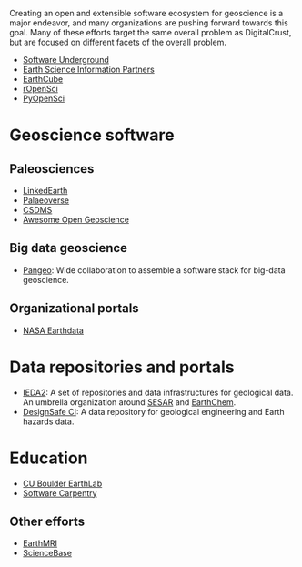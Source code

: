 Creating an open and extensible software ecosystem for geoscience is a major endeavor, and many organizations are pushing forward towards this goal. Many of these efforts target the same overall problem as DigitalCrust, but are focused on different facets of the overall problem.

- [Software Underground](https://softwareunderground.org/)
- [Earth Science Information Partners](https://www.esipfed.org/)
- [EarthCube](https://www.earthcube.org/)
- [rOpenSci](https://ropensci.org/)
- [PyOpenSci](https://www.pyopensci.org/)


# Geoscience software

## Paleosciences

- [LinkedEarth](https://linked.earth/)
- [Palaeoverse](https://palaeoverse.org/)
- [CSDMS](https://csdms.colorado.edu/wiki/Main_Page)
- [Awesome Open Geoscience](https://github.com/softwareunderground/awesome-open-geoscience)

## Big data geoscience

- [Pangeo](https://pangeo.io): Wide collaboration to assemble a software stack for big-data geoscience.

## Organizational portals

- [NASA Earthdata](https://www.earthdata.nasa.gov/)

# Data repositories and portals

- [IEDA2](https://www.iedadata.org/): A set of repositories and data infrastructures for geological data. An umbrella
  organization around [SESAR](https://www.geosamples.org/) and [EarthChem](https://earthchem.org/).
- [DesignSafe CI](https://www.designsafe-ci.org/): A data repository for geological engineering and Earth hazards data.

# Education

- [CU Boulder EarthLab](https://www.earthdatascience.org/)
- [Software Carpentry](https://software-carpentry.org/)

## Other efforts

- [EarthMRI](https://www.usgs.gov/special-topics/earth-mri)
- [ScienceBase](https://www.sciencebase.gov)
